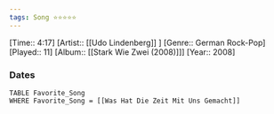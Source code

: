 ```yaml
---
tags: Song ⭐⭐⭐⭐⭐ 
---
```

[Time:: 4:17]
[Artist:: [[Udo Lindenberg]] ]
[Genre:: German Rock-Pop]
[Played:: 11]
[Album:: [[Stark Wie Zwei (2008)]]]
[Year:: 2008]
### Dates
````dataview
TABLE Favorite_Song
WHERE Favorite_Song = [[Was Hat Die Zeit Mit Uns Gemacht]]
````